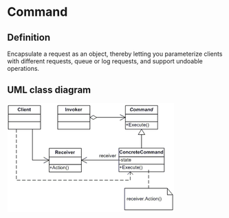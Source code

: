 # Command

## Definition
Encapsulate a request as an object, thereby letting you parameterize clients with different requests, queue or log requests, and support undoable operations.
<BR>

## UML class diagram
![GitHub Logo](../../../docs/Pictures/DesignPatterns/command.gif)
